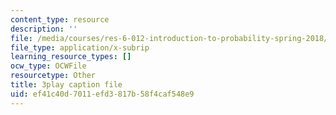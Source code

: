 ```yaml
---
content_type: resource
description: ''
file: /media/courses/res-6-012-introduction-to-probability-spring-2018/ef41c40d7011efd3817b58f4caf548e9_BW_EHmZf2pM.srt
file_type: application/x-subrip
learning_resource_types: []
ocw_type: OCWFile
resourcetype: Other
title: 3play caption file
uid: ef41c40d-7011-efd3-817b-58f4caf548e9
---
```

